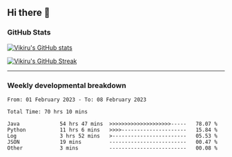 ## Hi there 👋

### GitHub Stats

[![Vikiru's GitHub stats](https://github-readme-stats.vercel.app/api?username=vikiru&theme=nightowl&include_all_commits=true&count_private=true&hide=stars,contribs&show_icons=true)](https://github.com/anuraghazra/github-readme-stats)

[![Vikiru's GitHub Streak](https://streak-stats.demolab.com/?user=vikiru&theme=nightowl&hide_border=true&date_format=M%20j%5B%2C%20Y%5D)](https://github.com/DenverCoder1/github-readme-streak-stats)

---

### Weekly developmental breakdown

<!--START_SECTION:waka-->

```text
From: 01 February 2023 - To: 08 February 2023

Total Time: 70 hrs 10 mins

Java             54 hrs 47 mins  >>>>>>>>>>>>>>>>>>>>-----   78.07 %
Python           11 hrs 6 mins   >>>>---------------------   15.84 %
Log              3 hrs 52 mins   >------------------------   05.53 %
JSON             19 mins         -------------------------   00.47 %
Other            3 mins          -------------------------   00.08 %
```

<!--END_SECTION:waka-->
